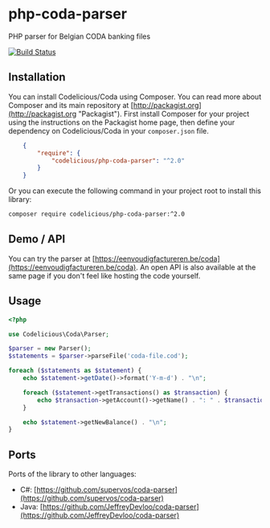 # php-coda-parser
PHP parser for Belgian CODA banking files

[![Build Status](https://secure.travis-ci.org/wimverstuyf/php-coda-parser.png?branch=master)](https://travis-ci.org/wimverstuyf/php-coda-parser)

## Installation

You can install Codelicious/Coda using Composer. You can read more about Composer and its main repository at
[http://packagist.org](http://packagist.org "Packagist"). First install Composer for your project using the instructions on the
Packagist home page, then define your dependency on Codelicious/Coda in your `composer.json` file.

```json
    {
        "require": {
            "codelicious/php-coda-parser": "^2.0"
        }
    }
```

Or you can execute the following command in your project root to install this library:

```sh
composer require codelicious/php-coda-parser:^2.0
```

## Demo / API

You can try the parser at [https://eenvoudigfactureren.be/coda](https://eenvoudigfactureren.be/coda). 
An open API is also available at the same page if you don't feel like hosting the code yourself.


## Usage

```php
<?php

use Codelicious\Coda\Parser;

$parser = new Parser();
$statements = $parser->parseFile('coda-file.cod');

foreach ($statements as $statement) {
    echo $statement->getDate()->format('Y-m-d') . "\n";

    foreach ($statement->getTransactions() as $transaction) {
        echo $transaction->getAccount()->getName() . ": " . $transaction->getAmount() . "\n";
    }

    echo $statement->getNewBalance() . "\n";
}
```

## Ports

Ports of the library to other languages:
- C#: [https://github.com/supervos/coda-parser](https://github.com/supervos/coda-parser)
- Java: [https://github.com/JeffreyDevloo/coda-parser](https://github.com/JeffreyDevloo/coda-parser)

